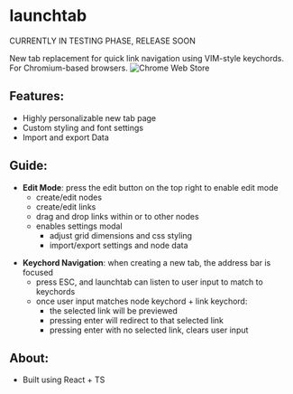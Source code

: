 # launchtab

CURRENTLY IN TESTING PHASE, RELEASE SOON

New tab replacement for quick link navigation using VIM-style keychords.
For Chromium-based browsers. ![Chrome Web Store](https://chromewebstore.google.com/)

<insert gif of general layout and keychording here>

## Features: 

- Highly personalizable new tab page
- Custom styling and font settings
- Import and export Data

## Guide:

- __Edit Mode__: press the edit button on the top right to enable edit mode
  - create/edit nodes
  - create/edit links
  - drag and drop links within or to other nodes
  - enables settings modal
    - adjust grid dimensions and css styling
    - import/export settings and node data

<insert gif of node and link editing with drag drop here and settings modal>

- __Keychord Navigation__: when creating a new tab, the address bar is focused
  - press ESC, and launchtab can listen to user input to match to keychords
  - once user input matches node keychord + link keychord:
    - the selected link will be previewed
    - pressing enter will redirect to that selected link
    - pressing enter with no selected link, clears user input

<insert gif of keychording feature but slower> 

## About: 
- Built using React + TS
